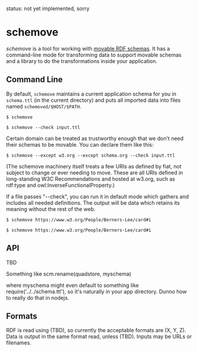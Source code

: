 status: not yet implemented, sorry

# schemove

_schemove_ is a tool for working with [movable RDF
schemas](https://sandhawke.github.io/mov/).  It has a command-line
mode for transforming data to support movable schemas and a library to
do the transformations inside your application.

## Command Line

By default, `schemove` maintains a current application schema for you in `schema.ttl` (in the current directory) and puts all imported data into files named `schemoved/$HOST/$PATH`.

```console
$ schemove 
```

```console
$ schemove --check input.ttl
```


Certain domain can be treated as trustworthy enough that we don't need
their schemas to be movable.  You can declare them like this:


```console
$ schemove --except w3.org --except schema.org --check input.ttl
```

(The schemove machinery itself treats a few URIs as defined by fiat,
not subject to change or ever needing to move.  These are all URIs
defined in long-standing W3C Recommendations and hosted at w3.org,
such as rdf:type and owl:InverseFunctionalProperty.)

If a file passes "--check", you can run it in default mode which
gathers and includes all needed definitions.  The output will be
data which retains its meaning without the rest of the web.

```console
$ schemove https://www.w3.org/People/Berners-Lee/card#i
```

```shell
$ schemove https://www.w3.org/People/Berners-Lee/card#i
```

## API

TBD

Something like scm.rename(quadstore, myschema)

where myschema might even default to something like require('../../schema.ttl'), so it's naturally in your app directory. Dunno how to really do that in nodejs.

## Formats

RDF is read using (TBD), so currently the acceptable formats are (X, Y, Z).  Data is output in the same format read, unless (TBD).  Inputs may be URLs or filenames.

